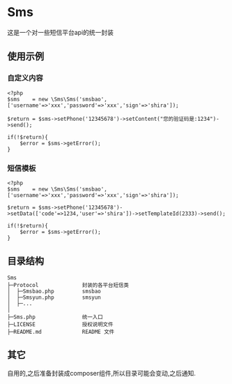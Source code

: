 Sms
===============

这是一个对一些短信平台api的统一封装

## 使用示例

### 自定义内容

```
<?php
$sms    = new \Sms\Sms('smsbao', ['username'=>'xxx','password'=>'xxx','sign'=>'shira']);

$return = $sms->setPhone('12345678')->setContent("您的验证码是:1234")->send();

if(!$return){
    $error = $sms->getError();
}

```

### 短信模板

```
<?php
$sms    = new \Sms\Sms('smsbao', ['username'=>'xxx','password'=>'xxx','sign'=>'shira']);

$return = $sms->setPhone('12345678')->setData(['code'=>1234,'user'=>'shira'])->setTemplateId(2333)->send();

if(!$return){
    $error = $sms->getError();
}

```

## 目录结构

~~~
Sms
├─Protocol              封装的各平台短信类
│  ├─Smsbao.php         smsbao
│  ├─Smsyun.php         smsyun
│  ├─...
│  
├─Sms.php               统一入口
├─LICENSE               授权说明文件
├─README.md             README 文件

~~~


## 其它

自用的,之后准备封装成composer组件,所以目录可能会变动,之后通知.

